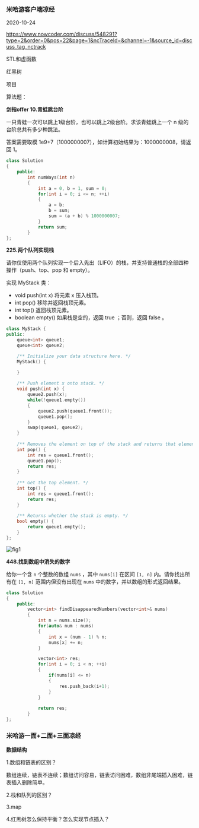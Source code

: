 ### 米哈游客户端凉经

2020-10-24

https://www.nowcoder.com/discuss/548291?type=2&order=0&pos=22&page=1&ncTraceId=&channel=-1&source_id=discuss_tag_nctrack

STL和虚函数

红黑树

项目



算法题：

**剑指offer 10.青蛙跳台阶**

一只青蛙一次可以跳上1级台阶，也可以跳上2级台阶。求该青蛙跳上一个 n 级的台阶总共有多少种跳法。

答案需要取模 1e9+7（1000000007），如计算初始结果为：1000000008，请返回 1。

```c++
class Solution 
{
    public:
        int numWays(int n) 
        {
            int a = 0, b = 1, sum = 0;
            for(int i = 0; i <= n; ++i)
            {
                a = b;
                b = sum;
                sum = (a + b) % 1000000007;
            }
            return sum;
        }
};
```



**225.两个队列实现栈**

请你仅使用两个队列实现一个后入先出（LIFO）的栈，并支持普通栈的全部四种操作（push、top、pop 和 empty）。

实现 MyStack 类：

- void push(int x) 将元素 x 压入栈顶。
- int pop() 移除并返回栈顶元素。
- int top() 返回栈顶元素。
- boolean empty() 如果栈是空的，返回 true ；否则，返回 false 。

```c++
class MyStack {
public:
    queue<int> queue1;
    queue<int> queue2;

    /** Initialize your data structure here. */
    MyStack() {

    }
    
    /** Push element x onto stack. */
    void push(int x) {
        queue2.push(x);
        while(!queue1.empty())
        {
            queue2.push(queue1.front());
            queue1.pop();
        }
        swap(queue1, queue2);
    }
    
    /** Removes the element on top of the stack and returns that element. */
    int pop() {
        int res = queue1.front();
        queue1.pop();
        return res;
    }
    
    /** Get the top element. */
    int top() {
        int res = queue1.front();
        return res;
    }
    
    /** Returns whether the stack is empty. */
    bool empty() {
        return queue1.empty();
    }
};
```

![fig1](https://assets.leetcode-cn.com/solution-static/225/225_fig1.gif)



**448.找到数组中消失的数字**

给你一个含 `n` 个整数的数组 `nums` ，其中 `nums[i]` 在区间 `[1, n]` 内。请你找出所有在 `[1, n]` 范围内但没有出现在 `nums` 中的数字，并以数组的形式返回结果。

```c++
class Solution 
{
    public:
        vector<int> findDisappearedNumbers(vector<int>& nums) 
        {
            int n = nums.size();
            for(auto& num : nums)
            {
                int x = (num - 1) % n;
                nums[x] += n;
            }

            vector<int> res;
            for(int i = 0; i < n; ++i)
            {
                if(nums[i] <= n)
                {
                    res.push_back(i+1);
                }
            }
            
            return res;
        }
};
```



### 米哈游一面+二面+三面凉经

**数据结构**

1.数组和链表的区别？

数组连续，链表不连续；数组访问容易，链表访问困难，数组非尾端插入困难，链表插入删除简单。

2.栈和队列的区别？

3.map

4.红黑树怎么保持平衡？怎么实现节点插入？

